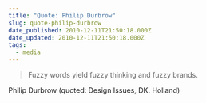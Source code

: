 ```yaml
---
title: "Quote: Philip Durbrow"
slug: quote-philip-durbrow
date_published: 2010-12-11T21:50:18.000Z
date_updated: 2010-12-11T21:50:18.000Z
tags:
  - media
---
```


> Fuzzy words yield fuzzy thinking and fuzzy brands.

Philip Durbrow (quoted: Design Issues, DK. Holland)
